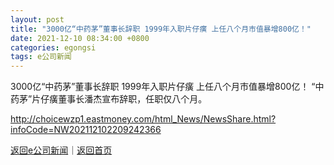 ```yaml
---
layout: post
title: "3000亿“中药茅”董事长辞职 1999年入职片仔癀 上任八个月市值暴增800亿！"
date: 2021-12-10 08:34:00 +0800
categories: egongsi
tags: e公司新闻
---
```

3000亿“中药茅”董事长辞职 1999年入职片仔癀 上任八个月市值暴增800亿！
“中药茅”片仔癀董事长潘杰宣布辞职，任职仅八个月。

<http://choicewzp1.eastmoney.com/html_News/NewsShare.html?infoCode=NW202112102209242366>

[返回e公司新闻](//finews.withounder.com/egongsi/)｜[返回首页](//finews.withounder.com/)